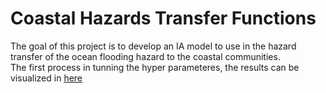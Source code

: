 # Coastal Hazards Transfer Functions
The goal of this project is to develop an IA model to use in the hazard transfer of the ocean flooding hazard to the coastal communities. \
The first process in tunning the hyper parameteres, the results can be visualized in [here](https://tsunamitransferfunctionstest.streamlit.app/
)
